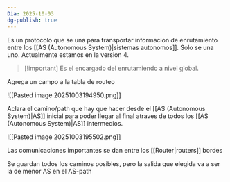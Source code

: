 ```yaml
---
Dia: 2025-10-03
dg-publish: true
---
```

Es un protocolo que se una para transportar informacion de enrutamiento entre los [[AS (Autonomous System)|sistemas autonomos]]. Solo se una uno. Actualmente estamos en la version 4.

>[!important] Es el encargado del enrutamiendo a nivel global.


Agrega un campo a la tabla de routeo

![[Pasted image 20251003194950.png]]

Aclara el camino/path que hay que hacer desde el [[AS (Autonomous System)|AS]] inicial para poder llegar al final  atraves de todos los [[AS (Autonomous System)|AS]] intermedios.

![[Pasted image 20251003195502.png]]


Las comunicaciones importantes se dan entre los [[Router|routers]] bordes

Se guardan todos los caminos posibles, pero la salida que elegida va a ser la de menor AS en el AS-path